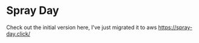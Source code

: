 # Spray Day
Check out the initial version here, I've just migrated it to aws https://spray-day.click/
